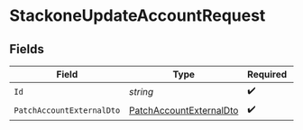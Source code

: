 # StackoneUpdateAccountRequest


## Fields

| Field                                                                         | Type                                                                          | Required                                                                      | Description                                                                   |
| ----------------------------------------------------------------------------- | ----------------------------------------------------------------------------- | ----------------------------------------------------------------------------- | ----------------------------------------------------------------------------- |
| `Id`                                                                          | *string*                                                                      | :heavy_check_mark:                                                            | N/A                                                                           |
| `PatchAccountExternalDto`                                                     | [PatchAccountExternalDto](../../Models/Components/PatchAccountExternalDto.md) | :heavy_check_mark:                                                            | N/A                                                                           |